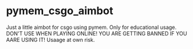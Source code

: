 # pymem_csgo_aimbot
Just a little aimbot for csgo using pymem. Only for educational usage. DON'T USE WHEN PLAYING ONLINE! YOU ARE GETTING BANNED IF YOU AARE USING IT! Usaage at own risk. 
